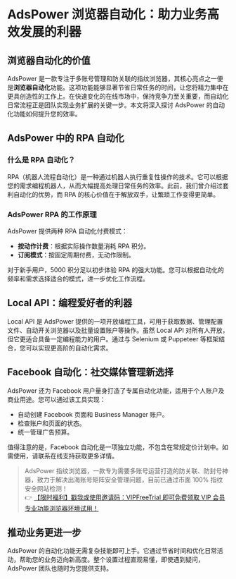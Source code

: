 # AdsPower 浏览器自动化：助力业务高效发展的利器

## 浏览器自动化的价值

AdsPower 是一款专注于多账号管理和防关联的指纹浏览器，其核心亮点之一便是**浏览器自动化**功能。这项功能能够显著节省日常任务的时间，让您将精力集中在更具创造性的工作上。在快速变化的在线市场中，保持竞争力至关重要，而自动化日常流程正是团队实现业务扩展的关键一步。本文将深入探讨 AdsPower 的自动化功能如何提升您的效率。

## AdsPower 中的 RPA 自动化

### 什么是 RPA 自动化？

RPA（机器人流程自动化）是一种通过机器人执行重复性操作的技术。它可以根据您的需求编程机器人，从而大幅提高处理日常任务的效率。此前，我们曾介绍过套利自动化的优势，而 RPA 的核心价值在于解放双手，让繁琐工作变得更简单。

### AdsPower RPA 的工作原理

AdsPower 提供两种 RPA 自动化付费模式：

- **按动作计费**：根据实际操作数量消耗 RPA 积分。
- **订阅模式**：按固定周期付费，无动作限制。

对于新手用户，5000 积分足以初步体验 RPA 的强大功能。您可以根据自动化的频率和需求选择适合的模式，进一步优化工作流程。

## Local API：编程爱好者的利器

Local API 是 AdsPower 提供的一项开放编程工具，可用于获取数据、管理配置文件、自动开关浏览器以及批量设置账户等操作。虽然 Local API 对所有人开放，但它更适合具备一定编程能力的用户。通过与 Selenium 或 Puppeteer 等框架结合，您可以实现更高阶的自动化需求。

## Facebook 自动化：社交媒体管理新选择

AdsPower 还为 Facebook 用户量身打造了专属自动化功能，适用于个人账户及商业用途。您可以通过该工具实现：

- 自动创建 Facebook 页面和 Business Manager 账户。
- 检查账户和页面的状态。
- 统一管理广告预算。

值得注意的是，Facebook 自动化是一项独立功能，不包含在常规定价计划中。如需使用，请联系在线支持获取更多详情。

> AdsPower 指纹浏览器，一款专为需要多账号运营打造的防关联、防封号神器，致力于解决出海账号矩阵安全管理问题，目前已通过市面 100% 指纹安全网站检测！  
> 👉 [【限时福利】戳我或使用邀请码：VIPFreeTrial 即可免费领取 VIP 会员专业功能浏览器环境试用！](https://bit.ly/adspower_free)

## 推动业务更进一步

AdsPower 的自动化功能无需复杂技能即可上手。它通过节省时间和优化日常活动，帮助您的业务迈向新高度。整个设置过程直观易懂，即使遇到疑问，AdsPower 团队也随时为您提供支持。